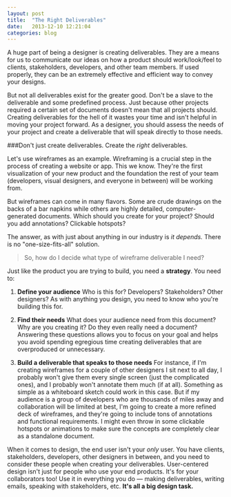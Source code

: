 ```yaml
---
layout: post
title:  "The Right Deliverables"
date:   2013-12-10 12:21:04
categories: blog
---
```

A huge part of being a designer is creating deliverables. They are a means for us to communicate our ideas on how a product should work/look/feel to clients, stakeholders, developers, and other team members. If used properly, they can be an extremely effective and efficient way to convey your designs.

But not all deliverables exist for the greater good. Don't be a slave to the deliverable and some predefined process. Just because other projects required a certain set of documents doesn't mean that all projects should. Creating deliverables for the hell of it wastes your time and isn't helpful in moving your project forward. As a designer, you should assess the needs of your project and create a deliverable that will speak directly to those needs.

###Don't just create deliverables. Create the *right* deliverables.


Let's use wireframes as an example. Wireframing is a crucial step in the process of creating a website or app. This we know. They're the first visualization of your new product and the foundation the rest of your team (developers, visual designers, and everyone in between) will be working from. 

But wireframes can come in many flavors. Some are crude drawings on the backs of a bar napkins while others are highly detailed, computer-generated documents. Which should you create for your project? Should you add annotations? Clickable hotspots?

The answer, as with just about anything in our industry is *it depends.* There is no "one-size-fits-all" solution.

>So, how do I decide what type of wireframe deliverable I need?

Just like the product you are trying to build, you need a **strategy**. You need to:

1. **Define your audience** 
Who is this for? Developers? Stakeholders? Other designers? As with anything you design, you need to know who you're building this for.
    
2. **Find their needs**
What does your audience need from this document? Why are you creating it? Do they even really need a document?Answering these questions allows you to focus on your goal and helps you avoid spending egregious time creating deliverables that are overproduced or unnecessary.
    
3. **Build a deliverable that speaks to those needs**
For instance, if I'm creating wireframes for a couple of other designers I sit next to all day, I probably won't give them every single screen (just the complicated ones), and I probably won't annotate them much (if at all). Something as simple as a whiteboard sketch could work in this case. But if my audience is a group of developers who are thousands of miles away and collaboration will be limited at best, I'm going to create a more refined deck of wireframes, and they're going to include tons of annotations and functional requirements. I might even throw in some clickable hotspots or animations to make sure the concepts are completely clear as a standalone document.

When it comes to design, the end user isn't your *only* user. You have clients, stakeholders, developers, other designers in between, and you need to consider these people when creating your deliverables. User-centered design isn't just for people who use your end products. It's for your collaborators too! Use it in everything you do — making deliverables, writing emails, speaking with stakeholders, etc. **It's all a big design task.**

